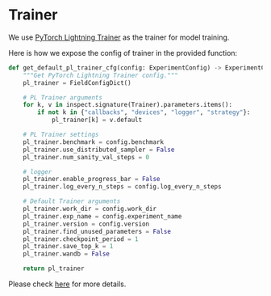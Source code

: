 # Trainer

We use [PyTorch Lightning Trainer](https://lightning.ai/docs/pytorch/stable/common/trainer.html) as the trainer for model training.

Here is how we expose the config of trainer in the provided function:

```python
def get_default_pl_trainer_cfg(config: ExperimentConfig) -> ExperimentConfig:
    """Get PyTorch Lightning Trainer config."""
    pl_trainer = FieldConfigDict()

    # PL Trainer arguments
    for k, v in inspect.signature(Trainer).parameters.items():
        if not k in {"callbacks", "devices", "logger", "strategy"}:
            pl_trainer[k] = v.default

    # PL Trainer settings
    pl_trainer.benchmark = config.benchmark
    pl_trainer.use_distributed_sampler = False
    pl_trainer.num_sanity_val_steps = 0

    # logger
    pl_trainer.enable_progress_bar = False
    pl_trainer.log_every_n_steps = config.log_every_n_steps

    # Default Trainer arguments
    pl_trainer.work_dir = config.work_dir
    pl_trainer.exp_name = config.experiment_name
    pl_trainer.version = config.version
    pl_trainer.find_unused_parameters = False
    pl_trainer.checkpoint_period = 1
    pl_trainer.save_top_k = 1
    pl_trainer.wandb = False

    return pl_trainer
```

Please check [here](https://github.com/SysCV/vis4d/blob/main/vis4d/engine/trainer.py) for more details.
